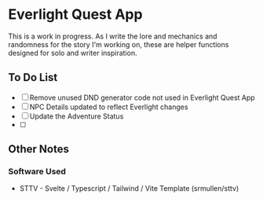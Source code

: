 # Everlight Quest App

This is a work in progress.  As I write the lore and mechanics and randomness for the story I'm working on, these are helper functions designed for solo and writer inspiration.

## To Do List

- [ ] Remove unused DND generator code not used in Everlight Quest App
- [ ] NPC Details updated to reflect Everlight changes
- [ ] Update the Adventure Status
- [ ]

## Other Notes

### Software Used

* STTV - Svelte / Typescript / Tailwind / Vite Template (srmullen/sttv)
